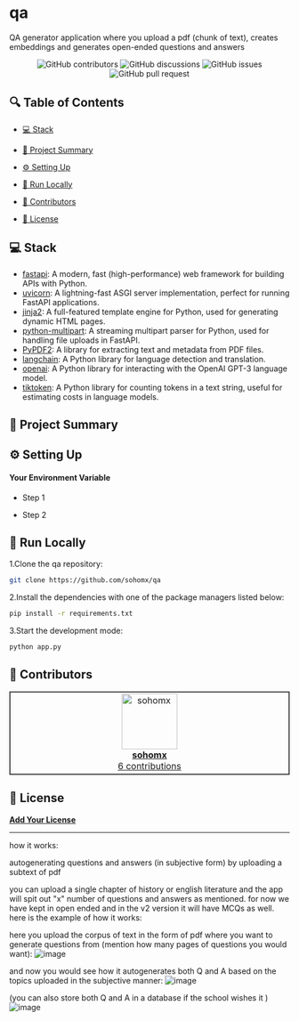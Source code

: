 # qa
QA generator application where you upload a pdf (chunk of text), creates embeddings and generates open-ended questions and answers

<p align="center">
<!-- <a href=https://github.com/sohomx/qa target="_blank">
<img src='/placeholder.jpg' width="100%" alt="Banner" /> -->
</a>
</p>



<p align="center">
<img src="https://img.shields.io/github/contributors/sohomx/qa" alt="GitHub contributors" />
<img src="https://img.shields.io/github/discussions/sohomx/qa" alt="GitHub discussions" />
<img src="https://img.shields.io/github/issues/sohomx/qa" alt="GitHub issues" />
<img src="https://img.shields.io/github/issues-pr/sohomx/qa" alt="GitHub pull request" />
</p>

<p></p>
<p></p>

## 🔍 Table of Contents

* [💻 Stack](#stack)

* [📝 Project Summary](#project-summary)

* [⚙️ Setting Up](#setting-up)

* [🚀 Run Locally](#run-locally)

* [🙌 Contributors](#contributors)

* [📄 License](#license)

## 💻 Stack

- [fastapi](https://fastapi.tiangolo.com/): A modern, fast (high-performance) web framework for building APIs with Python.
- [uvicorn](https://www.uvicorn.org/): A lightning-fast ASGI server implementation, perfect for running FastAPI applications.
- [jinja2](https://palletsprojects.com/p/jinja/): A full-featured template engine for Python, used for generating dynamic HTML pages.
- [python-multipart](https://github.com/andrew-d/python-multipart): A streaming multipart parser for Python, used for handling file uploads in FastAPI.
- [PyPDF2](https://github.com/mstamy2/PyPDF2): A library for extracting text and metadata from PDF files.
- [langchain](https://github.com/langchain/langchain): A Python library for language detection and translation.
- [openai](https://github.com/openai/openai-python): A Python library for interacting with the OpenAI GPT-3 language model.
- [tiktoken](https://github.com/thoppe/tiktoken): A Python library for counting tokens in a text string, useful for estimating costs in language models.

## 📝 Project Summary

## ⚙️ Setting Up

#### Your Environment Variable

- Step 1

- Step 2

## 🚀 Run Locally
1.Clone the qa repository:
```sh
git clone https://github.com/sohomx/qa
```
2.Install the dependencies with one of the package managers listed below:
```bash
pip install -r requirements.txt
```
3.Start the development mode:
```bash
python app.py
```

## 🙌 Contributors

<table style="border:1px solid #404040;text-align:center;width:100%">
<tr><td style="width:14.29%;border:1px solid #404040;">
        <a href="https://github.com/sohomx" spellcheck="false">
          <img src="https://avatars.githubusercontent.com/u/84140043?v=4?s=100" width="100px;" alt="sohomx"/>
          <br />
          <b>sohomx</b>
        </a>
        <br />
        <a href="https://github.com/sohomx/qa/commits?author=sohomx" title="Contributions" spellcheck="false">
          6 contributions
        </a>
      </td></table>

## 📄 License

[**Add Your License**](https://choosealicense.com)

--------------------------
how it works:

autogenerating questions and answers (in subjective form) by uploading a subtext of pdf

you can upload a single chapter of history or english literature and the app will spit out "x" number of questions and answers as mentioned. for now we have kept in open ended and in the 
v2 version it will have MCQs as well. here is the example of how it works:

here you upload the corpus of text in the form of pdf where you want to generate questions from (mention how many pages of questions you would want):
![image](https://github.com/sohomx/qa/assets/84140043/48d23938-ab76-406d-91ec-d651808ad04f)

and now you would see how it autogenerates both Q and A based on the topics uploaded in the subjective manner:
![image](https://github.com/sohomx/qa/assets/84140043/f78d648c-270a-4874-a15c-b597744b4792)

(you can also store both Q and A in a database if the school wishes it )
![image](https://github.com/sohomx/qa/assets/84140043/e76b2e26-2e49-4f26-92dc-6bb978199be3)




